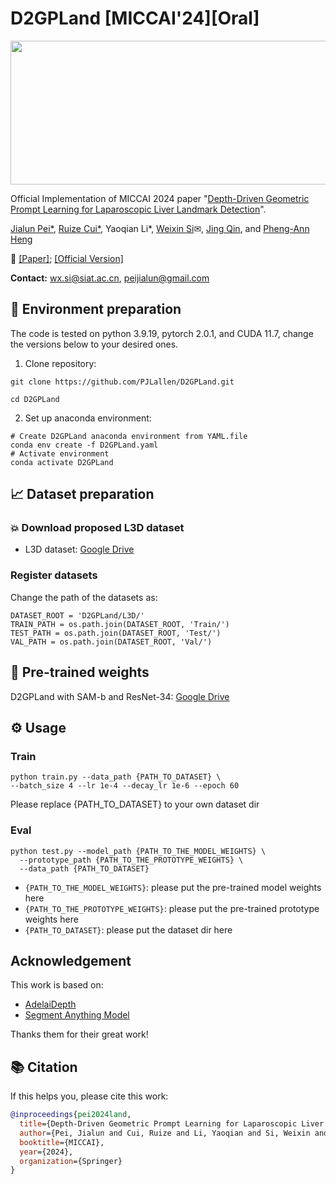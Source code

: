 # D2GPLand [MICCAI'24][Oral]

<div align=center>
<img src="assets/Figure1.png"  height=230 width=750>
</div>

Official Implementation of MICCAI 2024 paper "[Depth-Driven Geometric Prompt Learning for Laparoscopic Liver Landmark Detection](https://arxiv.org/abs/2406.17858)".

[Jialun Pei*](https://scholar.google.com/citations?user=1lPivLsAAAAJ&hl=en), [Ruize Cui*](https://scholar.google.com/citations?hl=zh-CN&user=rAcxfuUAAAAJ), Yaoqian Li*, [Weixin Si](https://scholar.google.com/citations?user=E4efwTgAAAAJ&hl=zh-CN&oi=ao)✉, [Jing Qin](https://harry-qinjing.github.io/), and [Pheng-Ann Heng](https://scholar.google.com/citations?user=OFdytjoAAAAJ&hl=zh-CN)

👀 [[Paper]](https://arxiv.org/abs/2406.17858); [[Official Version]]()

**Contact:** wx.si@siat.ac.cn, peijialun@gmail.com


## 🔧 Environment preparation
The code is tested on python 3.9.19, pytorch 2.0.1, and CUDA 11.7, change the versions below to your desired ones.
1. Clone repository:
```shell
git clone https://github.com/PJLallen/D2GPLand.git

cd D2GPLand
```
   
2. Set up anaconda environment:
```shell
# Create D2GPLand anaconda environment from YAML.file
conda env create -f D2GPLand.yaml
# Activate environment
conda activate D2GPLand
```

## 📈 Dataset preparation

### 💥 Download proposed L3D dataset
- L3D dataset: [Google Drive](https://drive.google.com/drive/folders/1jP4m7_0oP6-srTknS5NAp0Dr8gzkydrI?usp=sharing)
### Register datasets
Change the path of the datasets as:
```shell
DATASET_ROOT = 'D2GPLand/L3D/'
TRAIN_PATH = os.path.join(DATASET_ROOT, 'Train/')
TEST_PATH = os.path.join(DATASET_ROOT, 'Test/')
VAL_PATH = os.path.join(DATASET_ROOT, 'Val/')
```
## 🚀 Pre-trained weights
D2GPLand with SAM-b and ResNet-34: [Google Drive](https://drive.google.com/drive/folders/1Mll-izyMLoCnTxfW5LOJhzaThipnUSg0?usp=drive_link)

## ⚙️ Usage
### Train

```shell
python train.py --data_path {PATH_TO_DATASET} \
--batch_size 4 --lr 1e-4 --decay_lr 1e-6 --epoch 60
```

Please replace {PATH_TO_DATASET} to your own dataset dir

### Eval

```shell
python test.py --model_path {PATH_TO_THE_MODEL_WEIGHTS} \
  --prototype_path {PATH_TO_THE_PROTOTYPE_WEIGHTS} \
  --data_path {PATH_TO_DATASET}
```

- `{PATH_TO_THE_MODEL_WEIGHTS}`: please put the pre-trained model weights here
- `{PATH_TO_THE_PROTOTYPE_WEIGHTS}`: please put the pre-trained prototype weights here
- `{PATH_TO_DATASET}`: please put the dataset dir here
  
## Acknowledgement
This work is based on:

- [AdelaiDepth](https://github.com/aim-uofa/AdelaiDepth)
- [Segment Anything Model](https://github.com/facebookresearch/segment-anything)

Thanks them for their great work!

## 📚 Citation

If this helps you, please cite this work:

```bibtex
@inproceedings{pei2024land,
  title={Depth-Driven Geometric Prompt Learning for Laparoscopic Liver Landmark Detection},
  author={Pei, Jialun and Cui, Ruize and Li, Yaoqian and Si, Weixin and Qin, Jing and Heng, Pheng-Ann},
  booktitle={MICCAI},
  year={2024},
  organization={Springer}
}
```

